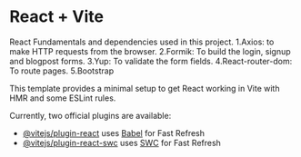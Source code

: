 # React + Vite

React Fundamentals and dependencies used in this project.
1.Axios: to make HTTP requests from the browser.
2.Formik: To build the login, signup and blogpost forms.
3.Yup: To validate the form fields.
4.React-router-dom: To route pages.
5.Bootstrap

This template provides a minimal setup to get React working in Vite with HMR and some ESLint rules.

Currently, two official plugins are available:

- [@vitejs/plugin-react](https://github.com/vitejs/vite-plugin-react/blob/main/packages/plugin-react/README.md) uses [Babel](https://babeljs.io/) for Fast Refresh
- [@vitejs/plugin-react-swc](https://github.com/vitejs/vite-plugin-react-swc) uses [SWC](https://swc.rs/) for Fast Refresh




